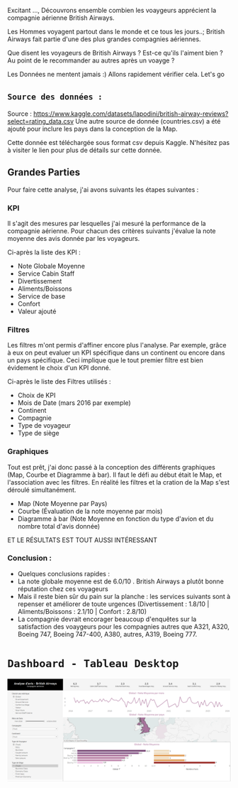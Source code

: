 Excitant ..., Découvrons ensemble combien les voaygeurs apprécient la compagnie aérienne British Airways.

Les Hommes voyagent partout dans le monde et ce tous les jours..; British Airways fait partie d'une des plus grandes compagnies aériennes. 

Que disent les voyageurs de British Airways ? Est-ce qu'ils l'aiment bien ? Au point de le recommander au autres après un voayge ? 

Les Données ne mentent jamais :) Allons rapidement vérifier cela. Let's go 

## `Source des données :`
Source : https://www.kaggle.com/datasets/lapodini/british-airway-reviews?select=rating_data.csv 
Une autre source de donnée (countries.csv) a été ajouté pour inclure les pays dans la conception de la Map.

Cette donnée est téléchargée sous format csv depuis Kaggle. N'hésitez pas à visiter le lien pour plus de détails sur cette donnée.

## Grandes Parties
Pour faire cette analyse, j'ai avons suivants les étapes suivantes :

### KPI
Il s'agit des mesures par lesquelles j'ai mesuré la performance de la compagnie aérienne. 
Pour chacun des critères suivants j'évalue la note moyenne des avis donnée par les voyageurs.

Ci-après la liste des KPI :

- Note Globale Moyenne
- Service Cabin Staff 
- Divertissement 
- Aliments/Boissons
- Service de base 
- Confort
- Valeur ajouté


### Filtres
Les filtres m'ont permis d'affiner encore plus l'analyse. Par exemple, grâce à eux on peut evaluer un KPI spécifique dans un continent ou encore dans un pays spécifique. 
Ceci implique que le tout premier filtre est bien évidement le choix d'un KPI donné.

Ci-après le liste des Filtres utilisés :

- Choix de KPI
- Mois de Date (mars 2016 par exemple)
- Continent
- Compagnie
- Type de voyageur
- Type de siège

### Graphiques
Tout est prêt, j'ai donc passé à la conception des différents graphiques (Map, Courbe et Diagramme à  bar). 
Il faut le défi au début était le Map, et l'association avec les filtres. En réalité les filtres et la cration de la Map s'est déroulé simultanément.

- Map (Note Moyenne par Pays)
- Courbe (Évaluation de la note moyenne par mois)
- Diagramme à bar (Note Moyenne en fonction du type d'avion et du nombre total d'avis donnée)

ET LE RÉSULTATS EST TOUT AUSSI INTÉRESSANT

### Conclusion : 
- Quelques conclusions rapides :
- La note globale moyenne est de 6.0/10 . British Airways a plutôt bonne réputation chez ces voyageurs
- Mais il reste bien sûr du pain sur la planche : les services suivants sont à repenser et améliorer de toute urgences (Divertissement : 1.8/10 | Aliments/Boissons : 2.1/10 | Confort : 2.8/10)
- La compagnie devrait encorager beaucoup d'enquêtes sur la satisfaction des voaygeurs pour les compagnies autres que A321, A320, Boeing 747, Boeing 747-400, A380, autres, A319, Boeing 777.



# `Dashboard - Tableau Desktop`

![`Dashboard`](image/Dashboard.png)
